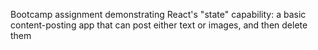 Bootcamp assignment demonstrating React's "state" capability: a basic content-posting app that can post either text or images, and then delete them

